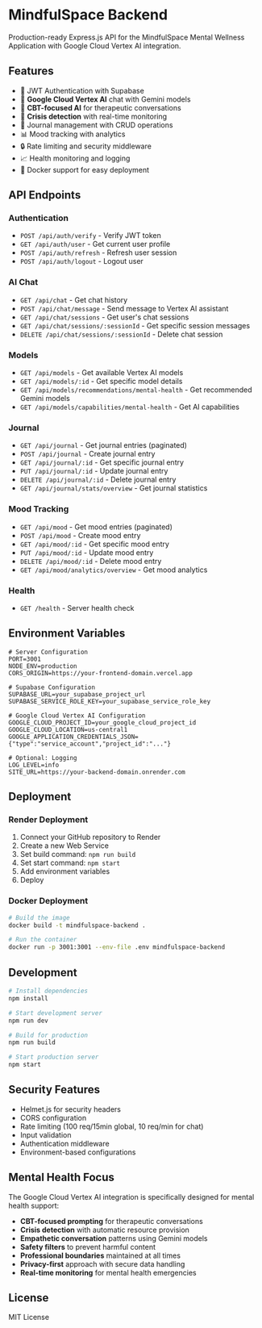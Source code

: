 # MindfulSpace Backend

Production-ready Express.js API for the MindfulSpace Mental Wellness Application with Google Cloud Vertex AI integration.

## Features

- 🔐 JWT Authentication with Supabase
- 🤖 **Google Cloud Vertex AI** chat with Gemini models
- 🧠 **CBT-focused AI** for therapeutic conversations
- 🚨 **Crisis detection** with real-time monitoring
- 📓 Journal management with CRUD operations
- 📊 Mood tracking with analytics
- 🔒 Rate limiting and security middleware
- 📈 Health monitoring and logging
- 🐳 Docker support for easy deployment

## API Endpoints

### Authentication
- `POST /api/auth/verify` - Verify JWT token
- `GET /api/auth/user` - Get current user profile
- `POST /api/auth/refresh` - Refresh user session
- `POST /api/auth/logout` - Logout user

### AI Chat
- `GET /api/chat` - Get chat history
- `POST /api/chat/message` - Send message to Vertex AI assistant
- `GET /api/chat/sessions` - Get user's chat sessions
- `GET /api/chat/sessions/:sessionId` - Get specific session messages
- `DELETE /api/chat/sessions/:sessionId` - Delete chat session

### Models
- `GET /api/models` - Get available Vertex AI models
- `GET /api/models/:id` - Get specific model details
- `GET /api/models/recommendations/mental-health` - Get recommended Gemini models
- `GET /api/models/capabilities/mental-health` - Get AI capabilities

### Journal
- `GET /api/journal` - Get journal entries (paginated)
- `POST /api/journal` - Create journal entry
- `GET /api/journal/:id` - Get specific journal entry
- `PUT /api/journal/:id` - Update journal entry
- `DELETE /api/journal/:id` - Delete journal entry
- `GET /api/journal/stats/overview` - Get journal statistics

### Mood Tracking
- `GET /api/mood` - Get mood entries (paginated)
- `POST /api/mood` - Create mood entry
- `GET /api/mood/:id` - Get specific mood entry
- `PUT /api/mood/:id` - Update mood entry
- `DELETE /api/mood/:id` - Delete mood entry
- `GET /api/mood/analytics/overview` - Get mood analytics

### Health
- `GET /health` - Server health check

## Environment Variables

```env
# Server Configuration
PORT=3001
NODE_ENV=production
CORS_ORIGIN=https://your-frontend-domain.vercel.app

# Supabase Configuration
SUPABASE_URL=your_supabase_project_url
SUPABASE_SERVICE_ROLE_KEY=your_supabase_service_role_key

# Google Cloud Vertex AI Configuration
GOOGLE_CLOUD_PROJECT_ID=your_google_cloud_project_id
GOOGLE_CLOUD_LOCATION=us-central1
GOOGLE_APPLICATION_CREDENTIALS_JSON={"type":"service_account","project_id":"..."}

# Optional: Logging
LOG_LEVEL=info
SITE_URL=https://your-backend-domain.onrender.com
```

## Deployment

### Render Deployment

1. Connect your GitHub repository to Render
2. Create a new Web Service
3. Set build command: `npm run build`
4. Set start command: `npm start`
5. Add environment variables
6. Deploy

### Docker Deployment

```bash
# Build the image
docker build -t mindfulspace-backend .

# Run the container
docker run -p 3001:3001 --env-file .env mindfulspace-backend
```

## Development

```bash
# Install dependencies
npm install

# Start development server
npm run dev

# Build for production
npm run build

# Start production server
npm start
```

## Security Features

- Helmet.js for security headers
- CORS configuration
- Rate limiting (100 req/15min global, 10 req/min for chat)
- Input validation
- Authentication middleware
- Environment-based configurations

## Mental Health Focus

The Google Cloud Vertex AI integration is specifically designed for mental health support:

- **CBT-focused prompting** for therapeutic conversations
- **Crisis detection** with automatic resource provision
- **Empathetic conversation** patterns using Gemini models
- **Safety filters** to prevent harmful content
- **Professional boundaries** maintained at all times
- **Privacy-first** approach with secure data handling
- **Real-time monitoring** for mental health emergencies

## License

MIT License
